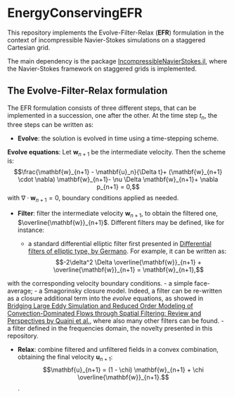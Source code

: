 # EnergyConservingEFR

This repository implements the Evolve-Filter-Relax (**EFR**) formulation in the context of
incompressible Navier-Stokes simulations on a staggered Cartesian grid.

The main dependency is the package [IncompressibleNavierStokes.jl](https://github.com/agdestein/IncompressibleNavierStokes.jl), where the Navier-Stokes framework on staggered
grids is implemented.

## The Evolve-Filter-Relax formulation

The EFR formulation consists of three different steps, that can be implemented
in a succession, one after the other. At the time step $t_n$, the three steps
can be written as:

- **Evolve**: the solution is evolved in time using a time-stepping scheme. 

**Evolve equations**:
Let  $\mathbf{w}_{n+1}$ be the intermediate velocity. Then the scheme is: $$\frac{\mathbf{w}_{n+1} - \mathbf{u}_n}{\Delta t}+ (\mathbf{w}_{n+1} \cdot \nabla) \mathbf{w}_{n+1}- \nu \Delta \mathbf{w}_{n+1}+ \nabla p_{n+1} = 0,$$ with $\nabla \cdot \mathbf{w}_{n+1} = 0$, boundary conditions applied as needed.

- **Filter**: filter the intermediate velocity $\mathbf{w}_{n+1}$, to
obtain the filtered one, $\overline{\mathbf{w}}_{n+1}$. Different filters
may be defined, like for instance:

    - a standard differential elliptic filter first presented in
[Differential filters of elliptic type, by Germano](https://pubs.aip.org/aip/pfl/article/29/6/1757/943987).
For example, it can be written as: $$-2\delta^2 \Delta \overline{\mathbf{w}}_{n+1} + \overline{\mathbf{w}}_{n+1} = \mathbf{w}_{n+1},$$

with the corresponding velocity boundary conditions.
    - a simple face-average;
    - a Smagorinsky closure model. Indeed, a filter can be re-written as a closure additional term into the
    *evolve* equations, as showed in [Bridging Large Eddy Simulation and
Reduced Order Modeling of Convection-Dominated
Flows through Spatial Filtering: Review and Perspectives by Quaini et al.](https://arxiv.org/pdf/2407.00231),
where also many other filters can be found.
    - a filter defined in the frequencies domain, the novelty presented in this repository.

- **Relax**: combine filtered and unfiltered fields in a convex combination, obtaining the final velocity $\mathbf{u}_{n+1}$: $$\mathbf{u}_{n+1} = (1 - \chi) \mathbf{w}_{n+1} + \chi \overline{\mathbf{w}}_{n+1}.$$.
